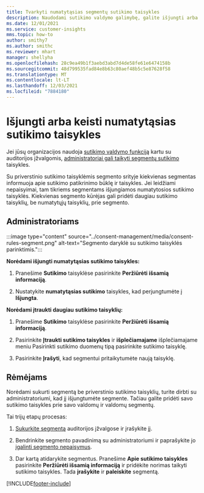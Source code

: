 ```yaml
---
title: Tvarkyti numatytąsias segmentų sutikimo taisykles
description: Naudodami sutikimo valdymo galimybę, galite išjungti arba pakeisti numatytąsias sutikimo taisykles, jei įgalintos nepaisymos taisyklės.
ms.date: 12/01/2021
ms.service: customer-insights
mms.topic: how-to
author: smithy7
ms.author: smithc
ms.reviewer: mhart
manager: shellyha
ms.openlocfilehash: 28c9ea49b1f3aebd3abd7d4de58fe61e6474158b
ms.sourcegitcommit: 48d799535fad84e8b63c80aef48b5c5e87628f58
ms.translationtype: MT
ms.contentlocale: lt-LT
ms.lasthandoff: 12/03/2021
ms.locfileid: "7884180"
---
```

# <a name="disable-or-change-default-consent-rules"></a>Išjungti arba keisti numatytąsias sutikimo taisykles

Jei jūsų organizacijos naudoja [sutikimo valdymo funkciją](../consent-management/overview.md) kartu su auditorijos įžvalgomis, [administratoriai gali taikyti segmentų sutikimo](activate-consent.md) taisykles. 

Su priverstinio sutikimo taisyklėmis segmento srityje kiekvienas segmentas informuoja apie sutikimo patikrinimo būklę ir taisykles. Jei leidžiami nepaisyimai, tam tikriems segmentams išjungiamos numatytosios sutikimo taisyklės. Kiekvienas segmento kūrėjas gali pridėti daugiau sutikimo taisyklių, be numatytųjų taisyklių, prie segmento. 

## <a name="for-administrators"></a>Administratoriams

:::image type="content" source="../consent-management/media/consent-rules-segment.png" alt-text="Segmento daryklė su sutikimo taisyklės parinktimis.":::

**Norėdami išjungti numatytąsias sutikimo taisykles:**

1. Pranešime **Sutikimo** taisyklėse pasirinkite **Peržiūrėti išsamią informaciją**. 

1. Nustatykite **numatytąsias sutikimo** taisykles, kad perjungtumėte į **Išjungta**.

**Norėdami įtraukti daugiau sutikimo taisyklių:**

1. Pranešime **Sutikimo** taisyklėse pasirinkite **Peržiūrėti išsamią informaciją**. 

1. Pasirinkite **Įtraukti sutikimo taisykles** ir **išplečiamajame** išplečiamajame meniu Pasirinkti sutikimo duomenų tipą pasirinkite sutikimo taisyklę.

1. Pasirinkite **Įrašyti**, kad segmentui pritaikytumėte naują taisyklę.

## <a name="for-contributors"></a>Rėmėjams

Norėdami sukurti segmentą be priverstinio sutikimo taisyklių, turite dirbti su administratoriumi, kad jį išjungtumėte segmente. Tačiau galite pridėti savo sutikimo taisykles prie savo valdomų ir valdomų segmentų.

Tai trijų etapų procesas: 
1. [Sukurkite segmentą](segments.md) auditorijos įžvalgose ir įrašykite jį. 

1. Bendrinkite segmento pavadinimą su administratoriumi ir paprašykite jo [įgalinti segmento nepaisymus](activate-consent.md). 

1. Dar kartą atidarykite segmentus. Pranešime **Apie sutikimo taisykles** pasirinkite **Peržiūrėti išsamią informaciją** ir pridėkite norimas taikyti sutikimo taisykles. Tada **įrašykite** ir **paleiskite** segmentą.



[!INCLUDE[footer-include](../includes/footer-banner.md)] 
